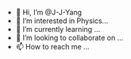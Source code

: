 - 👋 Hi, I’m @J-J-Yang
- 👀 I’m interested in Physics...
- 🌱 I’m currently learning ...
- 💞️ I’m looking to collaborate on ...
- 📫 How to reach me ...

<!---
J-J-Yang/J-J-Yang is a ✨ special ✨ repository because its `README.md` (this file) appears on your GitHub profile.
You can click the Preview link to take a look at your changes.
--->
